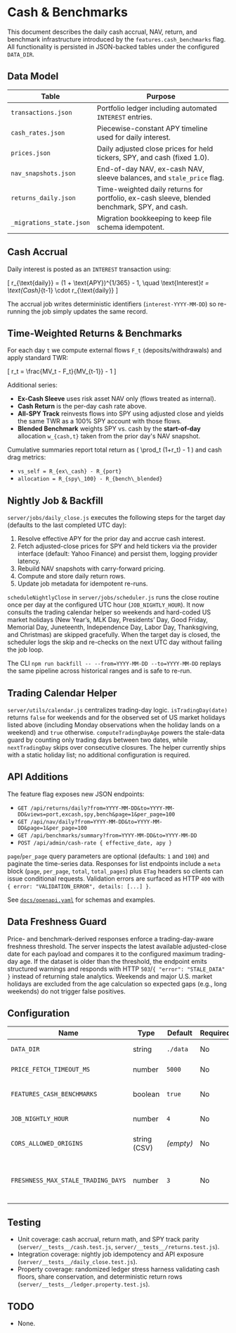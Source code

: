 # Cash & Benchmarks

This document describes the daily cash accrual, NAV, return, and benchmark infrastructure introduced by the `features.cash_benchmarks` flag. All functionality is persisted in JSON-backed tables under the configured `DATA_DIR`.

## Data Model

| Table | Purpose |
| --- | --- |
| `transactions.json` | Portfolio ledger including automated `INTEREST` entries. |
| `cash_rates.json` | Piecewise-constant APY timeline used for daily interest. |
| `prices.json` | Daily adjusted close prices for held tickers, SPY, and cash (fixed 1.0). |
| `nav_snapshots.json` | End-of-day NAV, ex-cash NAV, sleeve balances, and `stale_price` flag. |
| `returns_daily.json` | Time-weighted daily returns for portfolio, ex-cash sleeve, blended benchmark, SPY, and cash. |
| `_migrations_state.json` | Migration bookkeeping to keep file schema idempotent. |

## Cash Accrual

Daily interest is posted as an `INTEREST` transaction using:

\[
 r_{\text{daily}} = (1 + \text{APY})^{1/365} - 1, \quad \text{Interest}_t = \text{Cash}_{t-1} \cdot r_{\text{daily}}
\]

The accrual job writes deterministic identifiers (`interest-YYYY-MM-DD`) so re-running the job simply updates the same record.

## Time-Weighted Returns & Benchmarks

For each day `t` we compute external flows `F_t` (deposits/withdrawals) and apply standard TWR:

\[
 r_t = \frac{MV_t - F_t}{MV_{t-1}} - 1
\]

Additional series:

- **Ex-Cash Sleeve** uses risk asset NAV only (flows treated as internal).
- **Cash Return** is the per-day cash rate above.
- **All-SPY Track** reinvests flows into SPY using adjusted close and yields the same TWR as a 100% SPY account with those flows.
- **Blended Benchmark** weights SPY vs. cash by the **start-of-day** allocation `w_{cash,t}` taken from the prior day's NAV snapshot.

Cumulative summaries report total return as \( \prod_t (1+r_t) - 1 \) and cash drag metrics:

- `vs_self = R_{ex\_cash} - R_{port}`
- `allocation = R_{spy\_100} - R_{bench\_blended}`

## Nightly Job & Backfill

`server/jobs/daily_close.js` executes the following steps for the target day (defaults to the last completed UTC day):

1. Resolve effective APY for the prior day and accrue cash interest.
2. Fetch adjusted-close prices for SPY and held tickers via the provider interface (default: Yahoo Finance) and persist them, logging provider latency.
3. Rebuild NAV snapshots with carry-forward pricing.
4. Compute and store daily return rows.
5. Update job metadata for idempotent re-runs.

`scheduleNightlyClose` in `server/jobs/scheduler.js` runs the close routine once per day at the configured UTC hour (`JOB_NIGHTLY_HOUR`).
It now consults the trading calendar helper so weekends and hard-coded US market holidays (New Year’s, MLK Day, Presidents’ Day,
Good Friday, Memorial Day, Juneteenth, Independence Day, Labor Day, Thanksgiving, and Christmas) are skipped gracefully. When the
target day is closed, the scheduler logs the skip and re-checks on the next UTC day without failing the job loop.

The CLI `npm run backfill -- --from=YYYY-MM-DD --to=YYYY-MM-DD` replays the same pipeline across historical ranges and is safe to re-run.

## Trading Calendar Helper

`server/utils/calendar.js` centralizes trading-day logic. `isTradingDay(date)` returns `false` for weekends and for the observed
set of US market holidays listed above (including Monday observations when the holiday lands on a weekend) and `true` otherwise.
`computeTradingDayAge` powers the stale-data guard by counting only trading days between two dates, while `nextTradingDay` skips
over consecutive closures. The helper currently ships with a static holiday list; no additional configuration is required.

## API Additions

The feature flag exposes new JSON endpoints:

- `GET /api/returns/daily?from=YYYY-MM-DD&to=YYYY-MM-DD&views=port,excash,spy,bench&page=1&per_page=100`
- `GET /api/nav/daily?from=YYYY-MM-DD&to=YYYY-MM-DD&page=1&per_page=100`
- `GET /api/benchmarks/summary?from=YYYY-MM-DD&to=YYYY-MM-DD`
- `POST /api/admin/cash-rate { effective_date, apy }`

`page`/`per_page` query parameters are optional (defaults: `1` and `100`) and paginate the time-series data. Responses for list endpoints include a `meta` block (`page`, `per_page`, `total`, `total_pages`) plus `ETag` headers so clients can issue conditional requests. Validation errors are surfaced as HTTP `400` with `{ error: "VALIDATION_ERROR", details: [...] }`.

See [`docs/openapi.yaml`](./openapi.yaml) for schemas and examples.

## Data Freshness Guard

Price- and benchmark-derived responses enforce a trading-day-aware freshness threshold. The server inspects the latest available adjusted-close date for each payload and compares it to the configured maximum trading-day age. If the dataset is older than the threshold, the endpoint emits structured warnings and responds with HTTP `503`/`{ "error": "STALE_DATA" }` instead of returning stale analytics. Weekends and major U.S. market holidays are excluded from the age calculation so expected gaps (e.g., long weekends) do not trigger false positives.

## Configuration

| Name | Type | Default | Required | Description |
| --- | --- | --- | --- | --- |
| `DATA_DIR` | string | `./data` | No | Root directory for JSON tables. |
| `PRICE_FETCH_TIMEOUT_MS` | number | `5000` | No | Timeout for legacy price fetches. |
| `FEATURES_CASH_BENCHMARKS` | boolean | `true` | No | Enables cash & benchmark endpoints/jobs. |
| `JOB_NIGHTLY_HOUR` | number | `4` | No | UTC hour for the nightly accrual job. |
| `CORS_ALLOWED_ORIGINS` | string (CSV) | _(empty)_ | No | Whitelist of origins allowed by the API CORS policy. |
| `FRESHNESS_MAX_STALE_TRADING_DAYS` | number | `3` | No | Maximum allowable trading-day age before `/api/prices/:symbol` and `/api/benchmarks/summary` emit `503 STALE_DATA`. |

## Testing

- Unit coverage: cash accrual, return math, and SPY track parity (`server/__tests__/cash.test.js`, `server/__tests__/returns.test.js`).
- Integration coverage: nightly job idempotency and API exposure (`server/__tests__/daily_close.test.js`).
- Property coverage: randomized ledger stress harness validating cash floors, share conservation, and deterministic return rows (`server/__tests__/ledger.property.test.js`).

## TODO

- None.
